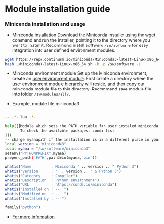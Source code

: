 Module installation guide
===

### Miniconda installation and usage

* Miniconda installation
Download the Miniconda installer using the wget command and run the installer, pointing it to the directory where you want to install it. Recommend install software `/sw/software` for easy integration into user defined environment modules.

```sh
wget https://repo.continuum.io/miniconda/Miniconda3-latest-Linux-x86_64.sh
bash ./Miniconda3-latest-Linux-x86_64.sh -b -p /sw/software -s
```

* Miniconda environment module
Set up the Miniconda environment, create an [user environment module](https://www.chpc.utah.edu/documentation/software/modules-advanced.php#custom). First create a directory where the user environment module hierarchy will reside, and then copy our miniconda module file to this directory. Recommend save module file into folder `/sw/modules/all/`.

* Example, module file miniconda3
```sh
  
-- -*- lua -*-

help([[Module which sets the PATH variable for user instaled miniconda 
       To check the available packages: conda list
]])
-- change myanapath if the installation is in a different place in your home
local version = "miniconda3"
local myana = "/sw/software/miniconda3"
setenv("PYTHONPREFIX",myana)
prepend_path("PATH",pathJoin(myana,"bin"))

whatis("Name         : Miniconda " .. version .. " Python 3")
whatis("Version      : " .. version .. " & Python 3")
whatis("Category     : Compiler")
whatis("Description  : Python environment")
whatis("URL          : https://conda.io/miniconda")
whatis("Installed on : --- ")
whatis("Modified on  : --- ")
whatis("Installed by : ---")

family("python")
```

* [For more information](https://modules.readthedocs.io/en/latest/INSTALL.html)